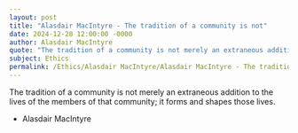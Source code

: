 ```yaml
---
layout: post
title: "Alasdair MacIntyre - The tradition of a community is not"
date: 2024-12-28 12:00:00 -0000
author: Alasdair MacIntyre
quote: "The tradition of a community is not merely an extraneous addition to the lives of the members of that community; it forms and shapes those lives."
subject: Ethics
permalink: /Ethics/Alasdair MacIntyre/Alasdair MacIntyre - The tradition of a community is not
---
```


The tradition of a community is not merely an extraneous addition to the lives of the members of that community; it forms and shapes those lives.

- Alasdair MacIntyre
